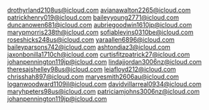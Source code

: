 drothyrland2108us@icloud.com
avianawalton2265@icloud.com
patrickhenry019@icloud.com
baileyyoung2771@icloud.com
duncanowen681@icloud.com
aubriegoodwin1610jp@icloud.com
marypmorris238th@icloud.com
sofiablevins0310be@icloud.com
roseshicks248us@icloud.com
yaraallen6896@icloud.com
baileyparsons742@icloud.com
ashtondiaz3@icloud.com
jaxonbonilla1710ch@icloud.com
curtisfitzpatrick27@icloud.com
johanpennington119jp@icloud.com
lindajjordan3006nz@icloud.com
theresajshelley98us@icloud.com
leiafloyd212@icloud.com
chrisshah897@icloud.com
maryesmith2606au@icloud.com
loganwoodward1109il@icloud.com
davidvillarreal0934@icloud.com
maryhpeters98us@icloud.com
patriciamjohns3006nz@icloud.com
johanpennington119jp@icloud.com
